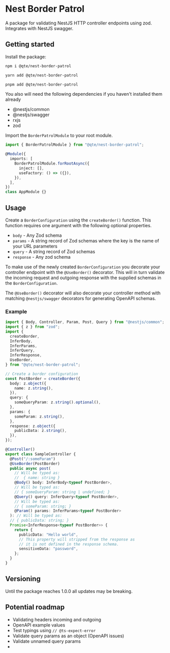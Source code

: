 # Nest Border Patrol

A package for validating NestJS HTTP controller endpoints using zod. Integrates with NestJS swagger.

## Getting started

Install the package:

```bash
npm i @qte/nest-border-patrol
```

```bash
yarn add @qte/nest-border-patrol
```

```bash
pnpm add @qte/nest-border-patrol
```

You also will need the following dependencies if you haven't installed them already

- @nestjs/common
- @nestjs/swagger
- rxjs
- zod

Import the `BorderPatrolModule` to your root module.

```typescript
import { BorderPatrolModule } from "@qte/nest-border-patrol";

@Module({
  imports: [
    BorderPatrolModule.forRootAsync({
      inject: [],
      useFactory: () => ({}),
    }),
  ],
})
class AppModule {}
```

## Usage

Create a `BorderConfiguration` using the `createBorder()` function. This function requires one argument with the following optional properties.

- `body` - Any Zod schema
- `params` - A string record of Zod schemas where the key is the name of your URL parameters
- `query` - A string record of Zod schemas
- `response` - Any zod schema

To make use of the newly created `BorderConfiguration` you decorate your controller endpoint with the `@UseBorder()` decorator. This will in turn validate the incoming request and outgoing response with the supplied schemas in the `BorderConfiguration`.

The `@UseBorder()` decorator will also decorate your controller method with matching `@nestjs/swagger` decorators for generating OpenAPI schemas.

### Example

```ts
import { Body, Controller, Param, Post, Query } from "@nestjs/common";
import { z } from "zod";
import {
  createBorder,
  InferBody,
  InferParams,
  InferQuery,
  InferResponse,
  UseBorder,
} from "@qte/nest-border-patrol";

// Create a border configuration
const PostBorder = createBorder({
  body: z.object({
    name: z.string(),
  }),
  query: {
    someQueryParam: z.string().optional(),
  },
  params: {
    someParam: z.string(),
  },
  response: z.object({
    publicData: z.string(),
  }),
});

@Controller()
export class SampleController {
  @Post("/:someParam")
  @UseBorder(PostBorder)
  public async post(
    // Will be typed as:
    //  { name: string }
    @Body() body: InferBody<typeof PostBorder>,
    // Will be typed as:
    // { someQueryParam: string | undefined; }
    @Query() query: InferQuery<typeof PostBorder>,
    // Will be typed as:
    // { someParam: string; }
    @Param() params: InferParams<typeof PostBorder>
  ): // Will be typed as:
  // { publicData: string; }
  Promise<InferResponse<typeof PostBorder>> {
    return {
      publicData: "Hello world",
      // This property will stripped from the response as
      // it is not defined in the response schema.
      sensitiveData: "password",
    };
  }
}
```

## Versioning

Until the package reaches 1.0.0 all updates may be breaking.

## Potential roadmap

- Validating headers incoming and outgoing
- OpenAPI example values
- Test typings using `// @ts-expect-error`
- Validate query params as an object (OpenAPI issues)
- Validate unnamed query params
-

